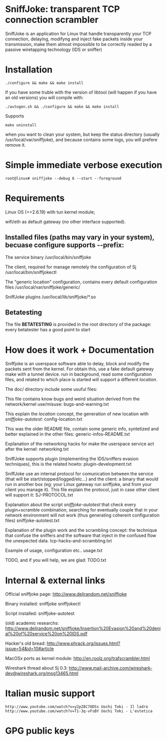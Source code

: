 # SniffJoke: transparent TCP connection scrambler

SniffJoke is an application for Linux that handle transparently your TCP connection, delaying, modifyng and inject fake packets inside your transmission, make them almost impossible to be correctly readed by a passive wiretapping technology (IDS or sniffer)

# Installation
    ./configure && make && make install

If you have some truble with the version of libtool (will happen if you have an old versions) you will compile with:

    ./autogen.sh && ./configure && make && make install

Supports 

    make uninstall 

when you want to clean your system, but keep the status directory (usually /usr/local/var/sniffjoke), and because contains some logs, you will prefere remove it.

# Simple immediate verbose execution
    root@linux# sniffjoke --debug 6 --start --foreground

# Requirements

Linux OS (>=2.6.19) with tun kernel module;

wifi/eth as default gateway (no other interface supported).

## Installed files (paths may vary in your system), becuase configure supports --prefix:

The service binary
    /usr/local/bin/sniffjoke

The client, required for manage remotely the configuration of Sj
    /usr/local/bin/sniffjokectl

The "generic location" configuration, contains every default configuration files
    /usr/local/var/sniffjoke/generic/

SniffJoke plugins
    /usr/local/lib/sniffjoke/*.so

Betatesting 
-----------

The file **BETATESTING** is provided in the root directory of the package: every betatester has a good point to start

# How does it work + Documentation

Sniffjoke is an userspace software able to delay, block and modify the packets sent from the kernel. For obtain this, use a fake default gateway make with a tunnel device. run in background, read some configuration files, and related to which place is started will support a different *location*.

The doc/ directory include some usuful files:

This file contains know bugs and weird situation derived from the network/kernel use/misuse:
    bugs-and-warning.txt

This explain the *location* concept, the generation of new location with *sniffjoke-autotest*:
    config-location.txt

This was the older README file, contain some generic info, syntetized and better explained in the other files:
    generic-infos-README.txt

Explanation of the networking hacks for make the userspace service act after the kernel:
    networking.txt

SniffJoke supports plugin (implementing the IDS/sniffers evasion techniques), this is the related howto:
    plugin-development.txt

SniffJoke use an internal protocol for comunication between the service (that will be start/stopped/logged/etc...) and the client: a binary that would run in another box (eg: your Linux gateway run sniffjoke, and from your client you manage it). This file explain the protocol, just in case other client will support it:
    SJ-PROTOCOL.txt

Explanation about the script *sniffjoke-autotest* that check every plugin+scramble combination, searching for eventually couple that in your network environment will not work (thus generating coherent configuration files)
    sniffjoke-autotest.txt

Explanation of the plugin work and the scrambling concept: the technique that confuse the sniffers and the software that inject in the confused flow the unexpected data.
    tcp-hacks-and-scrambling.txt

Example of usage, configuration etc..
    usage.txt

TODO, and if you will help, we are glad:
    TODO.txt

# Internal & external links

Official sniffjoke page:
    http://www.delirandom.net/sniffjoke

Binary installed:
    sniffjoke
    sniffjokectl

Script installed:
    sniffjoke-autotest

(old) academic researchs:
    http://www.delirandom.net/sniffjoke/Insertion%20Evasion%20and%20denial%20of%20service%20on%20IDS.pdf

Hacker's old bread:
    http://www.phrack.org/issues.html?issue=54&id=10#article

MacOSx ports as kernel module:
    http://en.roolz.org/trafscrambler.html

Wireshark thread about Sj 0.3:
    http://www.mail-archive.com/wireshark-dev@wireshark.org/msg13465.html

# Italian music support
    http://www.youtube.com/watch?v=y2pZ8C7ODSs Uochi Toki - Il ladro
    http://www.youtube.com/watch?v=T1-3q-vFsBY Uochi Toki - L'estetica

# GPG public keys


